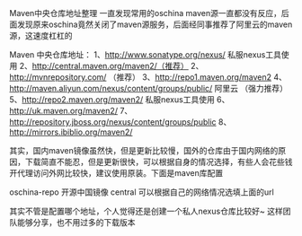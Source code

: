 Maven中央仓库地址整理
一直发现常用的oschina maven源一直都没有反应，后面发现原来oschina竟然关闭了maven源服务，后面经同事推荐了阿里云的maven源，这速度杠杠的

Maven 中央仓库地址：
1、http://www.sonatype.org/nexus/  私服nexus工具使用
2、http://central.maven.org/maven2/（推荐）
2、http://mvnrepository.com/ （推荐）
3、http://repo1.maven.org/maven2
4、http://maven.aliyun.com/nexus/content/groups/public/  阿里云  （强力推荐）
5、http://repo2.maven.org/maven2/ 私服nexus工具使用
6、http://uk.maven.org/maven2/
7、http://repository.jboss.org/nexus/content/groups/public
8、http://mirrors.ibiblio.org/maven2/

其实，国内maven镜像虽然快，但是更新比较慢，国外的仓库由于国内网络的原因，下载简直不能忍，但是更新很快，可以根据自身的情况选择，有些人会花些钱开代理访问外网比较快，建议使用原装。下面是maven库配置

<mirror>
<id>oschina-repo</id>
<name>开源中国镜像</name>
<mirrorOf>central</mirrorOf>
<url>可以根据自己的网络情况选填上面的url</url>
</mirror>

其实不管是配置哪个地址，个人觉得还是创建一个私人nexus仓库比较好~ 这样团队能够分享，也不用过多的下载版本